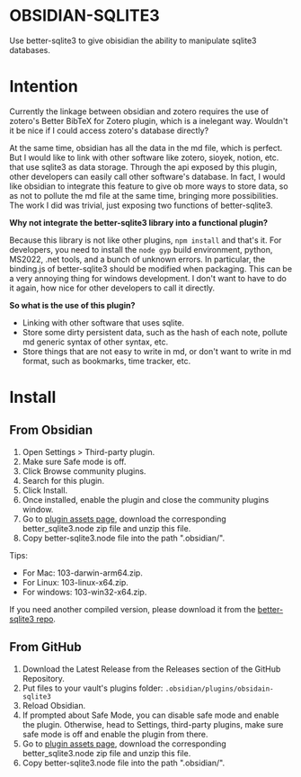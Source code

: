 # OBSIDIAN-SQLITE3

Use better-sqlite3 to give obisidian the ability to manipulate sqlite3 databases.

# Intention

Currently the linkage between obsidian and zotero requires the use of zotero's Better BibTeX for Zotero plugin, which is a inelegant way. Wouldn't it be nice if I could access zotero's database directly?

At the same time, obsidian has all the data in the md file, which is perfect. But I would like to link with other software like zotero, sioyek, notion, etc. that use sqlite3 as data storage. Through the api exposed by this plugin, other developers can easily call other software's database. In fact, I would like obsidian to integrate this feature to give ob more ways to store data, so as not to pollute the md file at the same time, bringing more possibilities. The work I did was trivial, just exposing two functions of better-sqlite3.

**Why not integrate the better-sqlite3 library into a functional plugin?**

Because this library is not like other plugins, `npm install` and that's it. For developers, you need to install the `node gyp` build environment, python, MS2022, .net tools, and a bunch of unknown errors. In particular, the binding.js of better-sqlite3 should be modified when packaging. This can be a very annoying thing for windows development. I don't want to have to do it again, how nice for other developers to call it directly.

**So what is the use of this plugin?**

- Linking with other software that uses sqlite.
- Store some dirty persistent data, such as the hash of each note, pollute md generic syntax of other syntax, etc.
- Store things that are not easy to write in md, or don't want to write in md format, such as bookmarks, time tracker, etc.

# Install

## From Obsidian

1. Open Settings > Third-party plugin.
2. Make sure Safe mode is off.
3. Click Browse community plugins.
4. Search for this plugin.
5. Click Install.
6. Once installed, enable the plugin and close the community plugins window.
7. Go to [plugin assets page](https://github.com/windily-cloud/obsidian-sqlite3/tree/master/assets), download the corresponding better_sqlite3.node zip file and unzip this file.
8. Copy better-sqlite3.node file into the path ".obsidian/".

Tips:

- For Mac: 103-darwin-arm64.zip.
- For Linux: 103-linux-x64.zip.
- For windows: 103-win32-x64.zip.

If you need another compiled version, please download it from the [better-sqlite3 repo](https://github.com/WiseLibs/better-sqlite3/releases/tag/v7.6.2).

## From GitHub

1. Download the Latest Release from the Releases section of the GitHub Repository.
2. Put files to your vault's plugins folder: `.obsidian/plugins/obsidain-sqlite3`
3. Reload Obsidian.
4. If prompted about Safe Mode, you can disable safe mode and enable the plugin. Otherwise, head to Settings, third-party plugins, make sure safe mode is off and enable the plugin from there.
5. Go to [plugin assets page](https://github.com/windily-cloud/obsidian-sqlite3/tree/master/assets), download the corresponding better_sqlite3.node zip file and unzip this file.
8. Copy better-sqlite3.node file into the path ".obsidian/".

